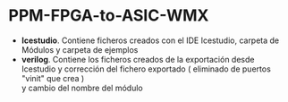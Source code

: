 # PPM-FPGA-to-ASIC-WMX  

* **Icestudio**. Contiene ficheros creados con el IDE Icestudio, carpeta de Módulos y carpeta de ejemplos  
* **verilog**. Contiene los ficheros creados de la exportación desde Icestudio y corrección del fichero exportado ( eliminado de puertos "vinit" que crea )  
               y cambio del nombre del módulo   

